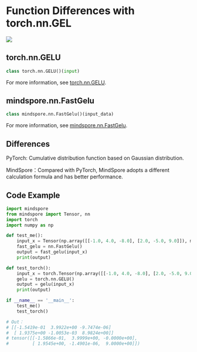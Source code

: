 ﻿# Function Differences with torch.nn.GEL

<a href="https://gitee.com/mindspore/docs/blob/master/docs/mindspore/source_en/note/api_mapping/pytorch_diff/FastGelu.md" target="_blank"><img src="https://mindspore-website.obs.cn-north-4.myhuaweicloud.com/website-images/master/resource/_static/logo_source_en.png"></a>

## torch.nn.GELU

```python
class torch.nn.GELU()(input)
```

For more information, see [torch.nn.GELU](https://pytorch.org/docs/1.5.0/nn.html#torch.nn.GELU).

## mindspore.nn.FastGelu

```python
class mindspore.nn.FastGelu()(input_data)
```

For more information, see [mindspore.nn.FastGelu](https://mindspore.cn/docs/en/master/api_python/nn/mindspore.nn.FastGelu.html#mindspore.nn.FastGelu).

## Differences

PyTorch: Cumulative distribution function based on Gaussian distribution.

MindSpore：Compared with PyTorch, MindSpore adopts a different calculation formula and has better performance.

## Code Example

```python
import mindspore
from mindspore import Tensor, nn
import torch
import numpy as np

def test_me():
    input_x = Tensor(np.array([[-1.0, 4.0, -8.0], [2.0, -5.0, 9.0]]), mindspore.float32)
    fast_gelu = nn.FastGelu()
    output = fast_gelu(input_x)
    print(output)

def test_torch():
    input_x = torch.Tensor(np.array([[-1.0, 4.0, -8.0], [2.0, -5.0, 9.0]]))
    gelu = torch.nn.GELU()
    output = gelu(input_x)
    print(output)

if __name__ == '__main__':
    test_me()
    test_torch()

# Out：
# [[-1.5419e-01  3.9922e+00 -9.7474e-06]
#  [ 1.9375e+00 -1.0053e-03  8.9824e+00]]
# tensor([[-1.5866e-01,  3.9999e+00, -0.0000e+00],
#         [ 1.9545e+00, -1.4901e-06,  9.0000e+00]])
```